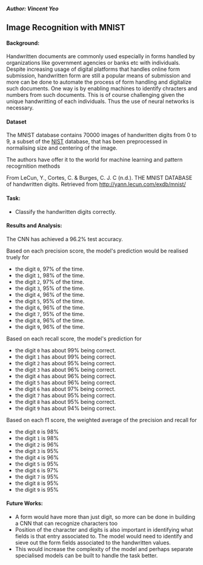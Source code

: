 ##### Author: Vincent Yeo

## Image Recognition with MNIST

#### Background:

Handwritten documents are commonly used especially in forms handled by organizations like government agencies or banks etc with individuals. Despite increasing usage of digital platforms that handles online form submission, handwritten form are still a popular means of submission and more can be done to automate the process of form handling and digitalize such documents. One way is by enabling machines to identify chracters and numbers from such documents. This is of course challenging given the unique handwritting of each individuals. Thus the use of neural networks is necessary.

#### Dataset

The MNIST database contains 70000 images of handwritten digits from 0 to 9, a subset of the [NIST](https://www.nist.gov/srd/nist-special-database-19) database, that has been preprocessed in normalising size and centering of the image.

The authors have offer it to the world for machine learning and pattern recogrnition methods

From LeCun, Y., Cortes, C. & Burges, C. J. C (n.d.). THE MNIST DATABASE of handwritten digits. Retrieved from http://yann.lecun.com/exdb/mnist/

#### Task:
+ Classify the handwritten digits correctly.

#### Results and Analysis:
The CNN has achieved a 96.2% test accuracy.

Based on each precision score, the model's prediction would be realised truely for 
+ the digit `0`, 97% of the time.
+ the digit `1`, 98% of the time.
+ the digit `2`, 97% of the time.
+ the digit `3`, 95% of the time.
+ the digit `4`, 96% of the time.
+ the digit `5`, 95% of the time.
+ the digit `6`, 96% of the time.
+ the digit `7`, 95% of the time.
+ the digit `8`, 96% of the time.
+ the digit `9`, 96% of the time.

Based on each recall score, the model's prediction for
+ the digit `0` has about 99% being correct.
+ the digit `1` has about 99% being correct.
+ the digit `2` has about 95% being correct.
+ the digit `3` has about 96% being correct.
+ the digit `4` has about 96% being correct.
+ the digit `5` has about 96% being correct.
+ the digit `6` has about 97% being correct.
+ the digit `7` has about 95% being correct.
+ the digit `8` has about 95% being correct.
+ the digit `9` has about 94% being correct.

Based on each f1 score, the weighted average of the precision and recall for
+ the digit `0` is 98%
+ the digit `1` is 98%
+ the digit `2` is 96%
+ the digit `3` is 95%
+ the digit `4` is 96%
+ the digit `5` is 95%
+ the digit `6` is 97%
+ the digit `7` is 95%
+ the digit `8` is 95%
+ the digit `9` is 95%

#### Future Works:
+ A form would have more than just digit, so more can be done in building a CNN that can recognize characters too
+ Position of the character and digits is also important in identifying what fields is that entry associated to. The model would need to identify and sieve out the form fields associated to the handwritten values.
+ This would increase the complexity of the model and perhaps separate specialised models can be built to handle the task better.